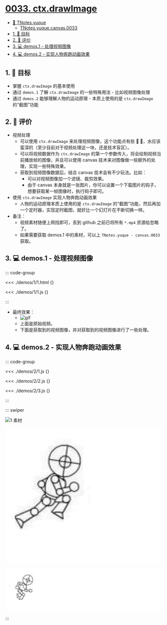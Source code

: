 # [0033. ctx.drawImage](https://github.com/tnotesjs/TNotes.canvas/tree/main/notes/0033.%20ctx.drawImage)

<!-- region:toc -->

- [📂 TNotes.yuque](https://www.yuque.com/tdahuyou/tnotes.yuque/)
  - [TNotes.yuque.canvas.0033](https://www.yuque.com/tdahuyou/tnotes.yuque/canvas.0033)
- [1. 🎯 目标](#1--目标)
- [2. 🫧 评价](#2--评价)
- [3. 💻 demos.1 - 处理视频图像](#3--demos1---处理视频图像)
- [4. 💻 demos.2 - 实现人物奔跑动画效果](#4--demos2---实现人物奔跑动画效果)

<!-- endregion:toc -->

## 1. 🎯 目标

- 掌握 `ctx.drawImage` 的基本使用
- 通过 `demos.1` 了解 `ctx.drawImage` 的一些特殊用法 - 比如视频图像处理
- 通过 `demos.2` 能够理解人物的运动原理 - 本质上使用的是 `ctx.drawImage` 的“截图”功能

## 2. 🫧 评价

- 视频处理
  - 可以使用 `ctx.drawImage` 来处理视频图像，这个功能点有些 🐂 🍺，水应该蛮深的（至少目前对于视频处理这一块，还是技术盲区）。
  - 可以将视频数据作为 `ctx.drawImage` 的第一个参数传入，将会绘制视频当前播放帧的图像，并且可以使用 canvas 技术来对图像做一些额外的处理，实现一些特殊效果。
  - 获取到视频图像数据后，结合 canvas 技术会有不少玩法。比如：
    - 可以对视频图像加一个滤镜、裁剪效果。
    - 由于 canvas 本身就是一张图片，你可以设置一个下载图片的钩子，想要获取某一帧图像时，执行钩子即可。
- 使用 `ctx.drawImage` 实现人物奔跑动画效果
  - 人物的运动原理本质上使用的是 `ctx.drawImage` 的“截图”功能，然后再加一个定时器，实现定时截图，就好比一个幻灯片在不断切换一样。
- 备注：
  - 视频素材随便上网找即可，丢到 github 之前已将所有 `*.mp4` 资源给忽略了。
  - 如果需要获取 demos.1 中的素材，可以上 `TNotes.yuque - canvas.0033` 获取。

## 3. 💻 demos.1 - 处理视频图像

::: code-group

<<< ./demos/1/1.html {}

<<< ./demos/1/1.js {}

:::

- 最终效果：
  - ![gif](./assets/1.gif)
  - 上面是原始视频。
  - 下面是获取到的视频图像，并对获取到的视频图像进行了一些处理。

## 4. 💻 demos.2 - 实现人物奔跑动画效果

::: code-group

<<< ./demos/2/1.js {}

<<< ./demos/2/2.js {}

<<< ./demos/2/3.js {}

:::

::: swiper

![1 素材](https://cdn.jsdelivr.net/gh/Tdahuyou/imgs@main/2024-10-04-11-40-47.png)

![2 原地跑](./assets/使用%20ctx.drawImage%20实现人物奔跑动画效果-原地跑.gif)

![3 向前跑](./assets/使用%20ctx.drawImage%20实现人物奔跑动画效果-向前跑.gif)

:::
